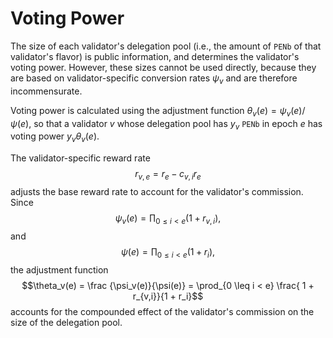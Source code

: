 # Voting Power

The size of each validator's delegation pool (i.e., the amount of `PENb` of that validator's flavor) is public information, and determines the validator's voting power.  However, these sizes cannot be used directly, because they are based on validator-specific conversion rates $\psi_v$ and are therefore incommensurate.

Voting power is calculated using the adjustment function $\theta_v(e) = \psi_v(e) / \psi(e)$, so that a validator $v$ whose delegation pool has $y_v$ `PENb` in epoch $e$ has voting power $y_v \theta_v(e)$.

The validator-specific reward rate $$r_{v,e} = r_e - c_{v,i} r_e$$ adjusts the base reward rate to account for the validator's commission.  Since $$\psi_v(e) = \prod_{0 \leq i < e} (1 + r_{v,i}),$$ and $$\psi(e) = \prod_{0 \leq i < e} (1 + r_i),$$ the adjustment function $$\theta_v(e) = \frac {\psi_v(e)}{\psi(e)} = \prod_{0 \leq i < e} \frac{ 1 + r_{v,i}}{1 + r_i}$$ accounts for the compounded effect of the validator's commission on the size of the delegation pool.
